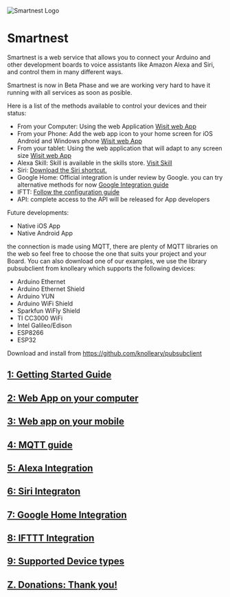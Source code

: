 ![Smartnest Logo](https://www.smartnest.cz/img/Logo-vector-login.png)
# Smartnest
Smartnest is a web service that allows you to connect your Arduino and other development boards to voice assistants like Amazon Alexa and Siri, and control them in many different ways. 

Smartnest is now in Beta Phase and we are working very hard to have it running with all services as soon as posible.

Here is a list of the methods available to control your devices and their status:
* From your Computer: Using the web Application [Wisit web App](https://www.smartnest.cz/login)
* From your Phone: Add the web app icon to your home screen for iOS Android and Windows phone [Wisit web App](https://www.smartnest.cz/login)
* From your tablet: Using the web application that will adapt to any screen size [Wisit web App](https://www.smartnest.cz/login)
* Alexa Skill: Skill is available in the skills store. [Visit Skill](https://skills-store.amazon.com/deeplink/dp/B07VH46TDC?deviceType=app&share&refSuffix=ss_copy) 
* Siri: [Download the Siri shortcut.](https://github.com/aososam/Smartnest/wiki/6.-Siri-Integration)
* Google Home: Official integration is under review by Google. you can try alternative methods for now [Google Integration guide](https://github.com/aososam/Smartnest/wiki/7.-Google-Home-Integration)
* IFTT: [Follow the configuration guide](https://github.com/aososam/Smartnest/wiki/8.-IFTTT-Integration#configuring-an-action)
* API: complete access to the API will be released for App developers

Future developments:

* Native iOS App
* Native Android App

the connection is made using MQTT, there are plenty of MQTT libraries on the web so feel free to choose the one that suits your project and your Board.
You can also download one of our examples, we use the library pubsubclient from knolleary which supports the following devices:

* Arduino Ethernet
* Arduino Ethernet Shield
* Arduino YUN 
* Arduino WiFi Shield
* Sparkfun WiFly Shield
* TI CC3000 WiFi
* Intel Galileo/Edison
* ESP8266
* ESP32

Download and install from https://github.com/knolleary/pubsubclient

## [1: Getting Started Guide](https://github.com/aososam/Smartnest/wiki/1.-Getting-Started)
## [2: Web App on your computer](https://github.com/aososam/Smartnest/wiki/2.-Using-the-web-App)
## [3: Web app on your mobile](https://github.com/aososam/Smartnest/wiki/3.-Web-app-on-your-Mobile-device)
## [4: MQTT guide](https://github.com/aososam/Smartnest/wiki/4.-MQTT-Guide)
## [5: Alexa Integration](https://github.com/aososam/Smartnest/wiki/5.-Alexa-Integration)
## [6: Siri Integraton](https://github.com/aososam/Smartnest/wiki/6.-Siri-Integration)
## [7: Google Home Integration](https://github.com/aososam/Smartnest/wiki/7.-Google-Home-Integration)
## [8: IFTTT Integration](https://github.com/aososam/Smartnest/wiki/8.-IFTTT-Integration)
## [9: Supported Device types](https://github.com/aososam/Smartnest/wiki/9.Supported-Device-types)
## [Z. Donations: Thank you!](https://www.smartnest.cz/donate)
